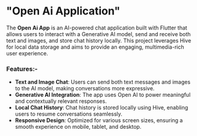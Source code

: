 # "Open Ai Application"

The **Open Ai App** is an AI-powered chat application built with Flutter that allows users to interact with a Generative AI model, send and receive both text and images, and store chat history locally. This project leverages Hive for local data storage and aims to provide an engaging, multimedia-rich user experience.

### Features:-

- **Text and Image Chat**: Users can send both text messages and images to the AI model, making conversations more expressive.
- **Generative AI Integration**: The app uses Open AI to power meaningful and contextually relevant responses.
- **Local Chat History**: Chat history is stored locally using Hive, enabling users to resume conversations seamlessly.
- **Responsive Design**: Optimized for various screen sizes, ensuring a smooth experience on mobile, tablet, and desktop.
